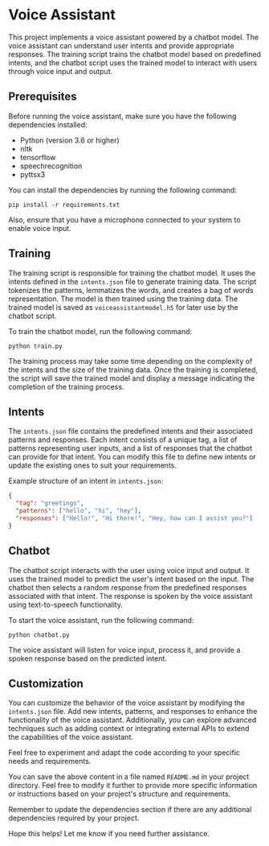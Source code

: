 # Voice Assistant

This project implements a voice assistant powered by a chatbot model. The voice assistant can understand user intents and provide appropriate responses. The training script trains the chatbot model based on predefined intents, and the chatbot script uses the trained model to interact with users through voice input and output.

## Prerequisites

Before running the voice assistant, make sure you have the following dependencies installed:

- Python (version 3.6 or higher)
- nltk
- tensorflow
- speechrecognition
- pyttsx3

You can install the dependencies by running the following command:

```
pip install -r requirements.txt
```

Also, ensure that you have a microphone connected to your system to enable voice input.

## Training

The training script is responsible for training the chatbot model. It uses the intents defined in the `intents.json` file to generate training data. The script tokenizes the patterns, lemmatizes the words, and creates a bag of words representation. The model is then trained using the training data. The trained model is saved as `voiceassistantmodel.h5` for later use by the chatbot script.

To train the chatbot model, run the following command:

```
python train.py
```

The training process may take some time depending on the complexity of the intents and the size of the training data. Once the training is completed, the script will save the trained model and display a message indicating the completion of the training process.

## Intents

The `intents.json` file contains the predefined intents and their associated patterns and responses. Each intent consists of a unique tag, a list of patterns representing user inputs, and a list of responses that the chatbot can provide for that intent. You can modify this file to define new intents or update the existing ones to suit your requirements.

Example structure of an intent in `intents.json`:
```json
{
  "tag": "greetings",
  "patterns": ["hello", "hi", "hey"],
  "responses": ["Hello!", "Hi there!", "Hey, how can I assist you?"]
}
```

## Chatbot

The chatbot script interacts with the user using voice input and output. It uses the trained model to predict the user's intent based on the input. The chatbot then selects a random response from the predefined responses associated with that intent. The response is spoken by the voice assistant using text-to-speech functionality.

To start the voice assistant, run the following command:

```
python chatbot.py
```

The voice assistant will listen for voice input, process it, and provide a spoken response based on the predicted intent.

## Customization

You can customize the behavior of the voice assistant by modifying the `intents.json` file. Add new intents, patterns, and responses to enhance the functionality of the voice assistant. Additionally, you can explore advanced techniques such as adding context or integrating external APIs to extend the capabilities of the voice assistant.

Feel free to experiment and adapt the code according to your specific needs and requirements.



You can save the above content in a file named `README.md` in your project directory. Feel free to modify it further to provide more specific information or instructions based on your project's structure and requirements.

Remember to update the dependencies section if there are any additional dependencies required by your project.

Hope this helps! Let me know if you need further assistance.
